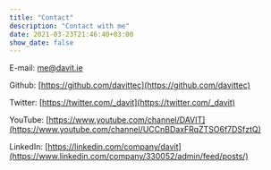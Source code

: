 ```yaml
---
title: "Contact"
description: "Contact with me"
date: 2021-03-23T21:46:40+03:00
show_date: false
---
```


E-mail: me@davit.ie

Github: [https://github.com/davittec](https://github.com/davittec)

Twitter: [https://twitter.com/_davit](https://twitter.com/_davit)

YouTube: [https://www.youtube.com/channel/DAVIT](https://www.youtube.com/channel/UCCnBDaxFRqZTSO6f7DSfztQ)

LinkedIn: [https://linkedin.com/company/davit](https://www.linkedin.com/company/330052/admin/feed/posts/)
